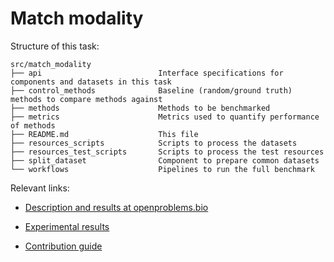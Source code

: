 # Match modality

Structure of this task:

    src/match_modality
    ├── api                          Interface specifications for components and datasets in this task
    ├── control_methods              Baseline (random/ground truth) methods to compare methods against
    ├── methods                      Methods to be benchmarked
    ├── metrics                      Metrics used to quantify performance of methods
    ├── README.md                    This file
    ├── resources_scripts            Scripts to process the datasets
    ├── resources_test_scripts       Scripts to process the test resources
    ├── split_dataset                Component to prepare common datasets
    └── workflows                    Pipelines to run the full benchmark

Relevant links:

* [Description and results at openproblems.bio](https://openproblems.bio/neurips_2021/)

* [Experimental results](https://openproblems-experimental.netlify.app/results/match_modality/)

<!-- update this to openproblems.bio/guide when possible -->
* [Contribution guide](https://github.com/openproblems-bio/openproblems-v2/blob/main/CONTRIBUTING.md)
